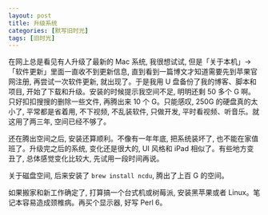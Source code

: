 ```yaml
---
layout: post
title: 升级系统
categories: [默写旧时光]
tags: [旧时光]
---
```


在网上总是看见有人升级了最新的 Mac 系统, 我很想试试, 但是「关于本机」-> 「软件更新」里面一直收不到更新信息, 直到看到一篇博文才知道需要先到苹果官网注册, 再尝试一次软件更新, 就出现了。于是我用 U 盘备份了我的博客、脚本和项目, 开始了下载和升级。安装的时候提示我空间不足, 明明还剩 50 多个 G 啊。只好扣扣搜搜的删除一些文件, 再腾出来 10 个 G。只能感叹, 250G 的硬盘真的太小了, 平常都是省着用, 不下视频, 不乱装软件, 只做开发, 平时看视频、听音乐。就这用了两三年, 空间已经不够了。

还在腾出空间之后, 安装还算顺利。不像有一年年底, 把系统装坏了, 也不能在家值班了。升级完之后的系统, 变化还是很大的, UI 风格和 iPad 相似了。有些地方变丑了, 总体感觉变化比较大, 先试用一段时间再说。

关于磁盘空间, 后来安装了 `brew install ncdu`, 腾出了上百 G 的空间。

如果搬家和新工作确定了, 打算搞一个台式机或树莓派, 安装黑苹果或者 Linux。笔记本容易造成颈椎病。再买个显示器, 好写 Perl 6。